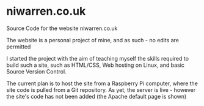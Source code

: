 # niwarren.co.uk

Source Code for the website niwarren.co.uk

The website is a personal project of mine, and as such - no edits are permitted

I started the project with the aim of teaching myself the skills required to build such a site, such as HTML/CSS, Web hosting on Linux, and basic Source Version Control.

The current plan is to host the site from a Raspberry Pi computer, where the site code is pulled from a Git repository. As yet, the server is live - however the site's code has not been added (the Apache default page is shown)
